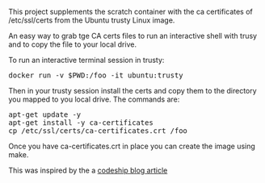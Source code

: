 This project supplements the scratch container with the ca certificates
of /etc/ssl/certs from the Ubuntu trusty Linux image.

An easy way to grab tge CA certs files to run an interactive shell with 
trusy and to copy the file to your local drive.

To run an interactive terminal session in trusty:

<pre>
docker run -v $PWD:/foo -it ubuntu:trusty
</pre>

Then in your trusty session install the certs and copy them to the
directory you mapped to you local drive. The commands are:

<pre>
apt-get update -y
apt-get install -y ca-certificates
cp /etc/ssl/certs/ca-certificates.crt /foo
</pre>

Once you have ca-certificates.crt in place you can create the image using make.

This was inspired by the a [codeship blog article](https://blog.codeship.com/building-minimal-docker-containers-for-go-applications/)
